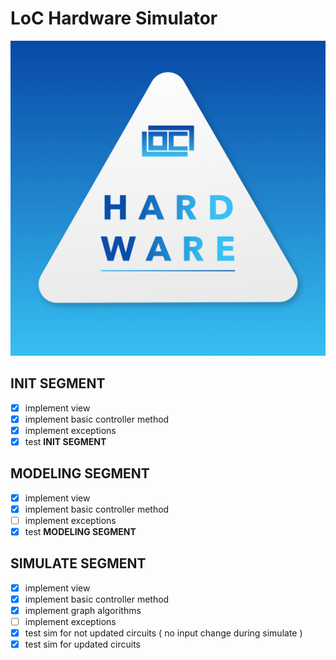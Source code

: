 # LoC Hardware Simulator
![LoC LOGO](LOGO.png)
## INIT SEGMENT
- [x] implement view
- [x] implement basic controller method
- [x] implement exceptions
- [x] test **INIT SEGMENT**

## MODELING SEGMENT
- [x] implement view
- [x] implement basic controller method
- [ ] implement exceptions
- [x] test **MODELING SEGMENT**

## SIMULATE SEGMENT
- [x] implement view
- [x] implement basic controller method
- [x] implement graph algorithms
- [ ] implement exceptions
- [x] test sim for not updated circuits ( no input change during simulate )
- [x] test sim for updated circuits
